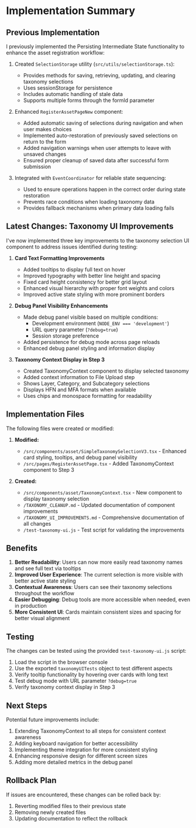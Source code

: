# Implementation Summary

## Previous Implementation

I previously implemented the Persisting Intermediate State functionality to enhance the asset registration workflow:

1. Created `SelectionStorage` utility (`src/utils/selectionStorage.ts`):
   - Provides methods for saving, retrieving, updating, and clearing taxonomy selections
   - Uses sessionStorage for persistence
   - Includes automatic handling of stale data
   - Supports multiple forms through the formId parameter

2. Enhanced `RegisterAssetPageNew` component:
   - Added automatic saving of selections during navigation and when user makes choices
   - Implemented auto-restoration of previously saved selections on return to the form
   - Added navigation warnings when user attempts to leave with unsaved changes
   - Ensured proper cleanup of saved data after successful form submission

3. Integrated with `EventCoordinator` for reliable state sequencing:
   - Used to ensure operations happen in the correct order during state restoration
   - Prevents race conditions when loading taxonomy data
   - Provides fallback mechanisms when primary data loading fails

## Latest Changes: Taxonomy UI Improvements

I've now implemented three key improvements to the taxonomy selection UI component to address issues identified during testing:

1. **Card Text Formatting Improvements**
   - Added tooltips to display full text on hover
   - Improved typography with better line height and spacing
   - Fixed card height consistency for better grid layout
   - Enhanced visual hierarchy with proper font weights and colors
   - Improved active state styling with more prominent borders

2. **Debug Panel Visibility Enhancements**
   - Made debug panel visible based on multiple conditions:
     - Development environment (`NODE_ENV === 'development'`)
     - URL query parameter (`?debug=true`)
     - Session storage preference
   - Added persistence for debug mode across page reloads
   - Enhanced debug panel styling and information display

3. **Taxonomy Context Display in Step 3**
   - Created TaxonomyContext component to display selected taxonomy
   - Added context information to File Upload step
   - Shows Layer, Category, and Subcategory selections
   - Displays HFN and MFA formats when available
   - Uses chips and monospace formatting for readability

## Implementation Files

The following files were created or modified:

1. **Modified:**
   - `/src/components/asset/SimpleTaxonomySelectionV3.tsx` - Enhanced card styling, tooltips, and debug panel visibility
   - `/src/pages/RegisterAssetPage.tsx` - Added TaxonomyContext component to Step 3

2. **Created:**
   - `/src/components/asset/TaxonomyContext.tsx` - New component to display taxonomy selection
   - `/TAXONOMY_CLEANUP.md` - Updated documentation of component improvements
   - `/TAXONOMY_UI_IMPROVEMENTS.md` - Comprehensive documentation of all changes
   - `/test-taxonomy-ui.js` - Test script for validating the improvements

## Benefits

1. **Better Readability**: Users can now more easily read taxonomy names and see full text via tooltips
2. **Improved User Experience**: The current selection is more visible with better active state styling
3. **Contextual Awareness**: Users can see their taxonomy selections throughout the workflow
4. **Easier Debugging**: Debug tools are more accessible when needed, even in production
5. **More Consistent UI**: Cards maintain consistent sizes and spacing for better visual alignment

## Testing

The changes can be tested using the provided `test-taxonomy-ui.js` script:

1. Load the script in the browser console
2. Use the exported `taxonomyUITests` object to test different aspects
3. Verify tooltip functionality by hovering over cards with long text
4. Test debug mode with URL parameter `?debug=true`
5. Verify taxonomy context display in Step 3

## Next Steps

Potential future improvements include:

1. Extending TaxonomyContext to all steps for consistent context awareness
2. Adding keyboard navigation for better accessibility
3. Implementing theme integration for more consistent styling
4. Enhancing responsive design for different screen sizes
5. Adding more detailed metrics in the debug panel

## Rollback Plan

If issues are encountered, these changes can be rolled back by:

1. Reverting modified files to their previous state
2. Removing newly created files
3. Updating documentation to reflect the rollback
